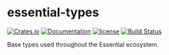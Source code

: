 # essential-types
[![Crates.io][crates-badge]][crates-url]
[![Documentation][docs-badge]][docs-url]
[![license][apache-badge]][apache-url]
[![Build Status][actions-badge]][actions-url]

[crates-badge]: https://img.shields.io/crates/v/essential-types.svg
[crates-url]: https://crates.io/crates/essential-types
[docs-badge]: https://docs.rs/essential-types/badge.svg
[docs-url]: https://docs.rs/essential-types
[apache-badge]: https://img.shields.io/badge/license-APACHE-blue.svg
[apache-url]: LICENSE
[actions-badge]: https://github.com/essential-contributions/essential-base/workflows/ci/badge.svg
[actions-url]:https://github.com/essential-contributions/essential-base/actions

Base types used throughout the Essential ecosystem.